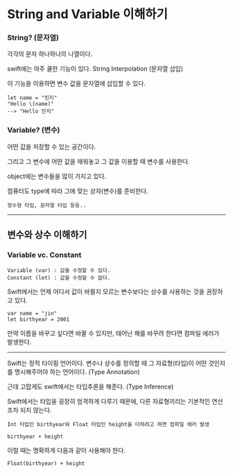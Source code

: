 # String and Variable 이해하기
### String? (문자열)
각각의 문자 하나하나의 나열이다.

swift에는 아주 쿨한 기능이 있다.
String Interpolation (문자열 삽입) 

이 기능을 이용하면 변수 값을 문자열에 삽입할 수 있다.
 
    let name = "민지"
    "Hello \(name)"
    --> "Hello 민지"

### Variable? (변수)
어떤 값을 저장할 수 있는 공간이다.

그리고 그 변수에 어떤 값을 채워놓고 그 값을 이용할 때 변수를 사용한다.

object에는 변수들을 많이 가지고 있다.

컴퓨터도 type에 따라 그에 맞는 상자(변수)를 준비한다.
    
    정수형 타입, 문자열 타입 등등..

--------

## 변수와 상수 이해하기
### Variable vc. Constant

    Variable (var) : 값을 수정할 수 있다.
    Constant (let) : 값을 수정할 수 없다.

Swift에서는 언제 어디서 값이 바뀔지 모르는 변수보다는 상수를 사용하는 것을 권장하고 있다.

    var name = "jin"
    let birthyear = 2001

만약 이름을 바꾸고 싶다면 바꿀 수 있지만, 태어난 해를 바꾸려 한다면 컴파일 에러가 발생한다.

--------

Swift는 정적 타이핑 언어이다.
변수나 상수를 정의할 때 그 자료형(타입)이 어떤 것인지를 명시해주어야 하는 언어이다. (Type Annotation)

근데 고맙게도 swift에서는 타입추론을 해준다. (Type Inference)

Swift에서는 타입을 굉장히 엄격하게 다루기 때문에, 다른 자료형끼리는 기본적인 연산조차 되지 않는다.

    Int 타입인 birthyear와 Float 타입인 height을 더하려고 하면 컴파일 에러 발생

    birthyear + height 

이럴 때는 명확하게 다음과 같이 사용해야 한다.

    Float(birthyear) + height
